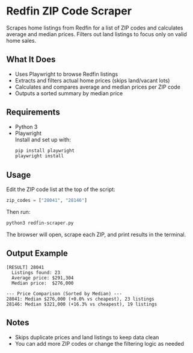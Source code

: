 # Redfin ZIP Code Scraper

Scrapes home listings from Redfin for a list of ZIP codes and calculates average and median prices. Filters out land listings to focus only on valid home sales.

## What It Does

- Uses Playwright to browse Redfin listings
- Extracts and filters actual home prices (skips land/vacant lots)
- Calculates and compares average and median prices per ZIP code
- Outputs a sorted summary by median price

## Requirements

- Python 3
- Playwright  
  Install and set up with:  
  ```bash
  pip install playwright
  playwright install
  ```

## Usage

Edit the ZIP code list at the top of the script:

```python
zip_codes = ["28041", "28146"]
```

Then run:

```bash
python3 redfin-scraper.py
```

The browser will open, scrape each ZIP, and print results in the terminal.

## Output Example

```
[RESULT] 28041
  Listings found: 23
  Average price: $291,304
  Median price:  $276,000

--- Price Comparison (Sorted by Median) ---
28041: Median $276,000 (+0.0% vs cheapest), 23 listings
28146: Median $321,000 (+16.3% vs cheapest), 19 listings
```

## Notes

- Skips duplicate prices and land listings to keep data clean
- You can add more ZIP codes or change the filtering logic as needed
